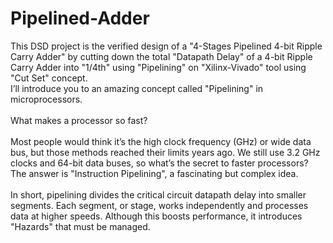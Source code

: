 # Pipelined-Adder
This DSD project is the verified design of a "4-Stages Pipelined 4-bit Ripple Carry Adder" by cutting down the total "Datapath Delay" of a 4-bit Ripple Carry Adder into "1/4th" using "Pipelining" on "Xilinx-Vivado" tool using "Cut Set" concept.
<br>
I’ll introduce you to an amazing concept called "Pipelining" in microprocessors. <br>
<br> What makes a processor so fast? <br>
<br> Most people would think it’s the high clock frequency (GHz) or wide data bus, but those methods reached their limits years ago. We still use 3.2 GHz clocks and 64-bit data buses, so what’s the secret to faster processors? The answer is "Instruction Pipelining", a fascinating but complex idea. <br>
<br> In short, pipelining divides the critical circuit datapath delay into smaller segments. Each segment, or stage, works independently and processes data at higher speeds. Although this boosts performance, it introduces "Hazards" that must be managed.
